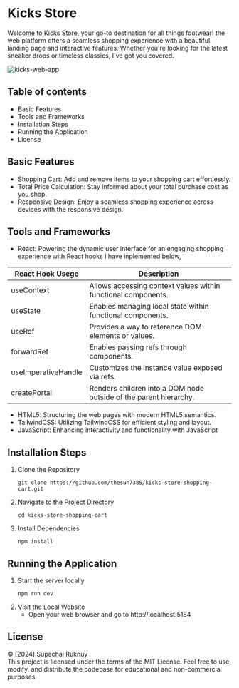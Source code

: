 # Kicks Store

Welcome to Kicks Store, your go-to destination for all things footwear! the web platform offers a seamless shopping experience with a beautiful landing page and interactive features. Whether you're looking for the latest sneaker drops or timeless classics, I've got you covered.

 <img src="https://res.cloudinary.com/dwsihr9yg/image/upload/v1713135388/web-screenshots/Screenshot_14-4-2024_185522_kicks-store-c3d5cb.netlify.app_fcnjc6.jpg" alt="kicks-web-app">

## Table of contents
- Basic Features
- Tools and Frameworks
- Installation Steps
- Running the Application
- License

## Basic Features
- Shopping Cart: Add and remove items to your shopping cart effortlessly.
- Total Price Calculation: Stay informed about your total purchase cost as you shop.
- Responsive Design: Enjoy a seamless shopping experience across devices with the responsive design.

## Tools and Frameworks
- React: Powering the dynamic user interface for an engaging shopping experience with React hooks I have inplemented below,
  
| React Hook Usege    | Description                                                        |
| ------------------- | ------------------------------------------------------------------ |
| useContext          | Allows accessing context values within functional components.      |
| useState            | Enables managing local state within functional components.         |
| useRef              | Provides a way to reference DOM elements or values.                |
| forwardRef          | Enables passing refs through components.                           |
| useImperativeHandle | Customizes the instance value exposed via refs.                    |
| createPortal        | Renders children into a DOM node outside of the parent hierarchy.  |

- HTML5: Structuring the web pages with modern HTML5 semantics.
- TailwindCSS: Utilizing TailwindCSS for efficient styling and layout.
- JavaScript: Enhancing interactivity and functionality with JavaScript

## Installation Steps
1. Clone the Repository
   ```
   git clone https://github.com/thesun7385/kicks-store-shopping-cart.git
   ```
2. Navigate to the Project Directory
   ```
   cd kicks-store-shopping-cart
   ```
3. Install Dependencies
   ```
   npm install
   ```

## Running the Application
1. Start the server locally
   ```
   npm run dev
   ```
2. Visit the Local Website
   - Open your web browser and go to http://localhost:5184

## License
© [2024] Supachai Ruknuy <br />
This project is licensed under the terms of the MIT License. Feel free to use, modify, and distribute the codebase for educational and non-commercial purposes
